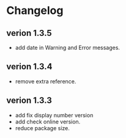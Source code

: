 # Changelog

## verion 1.3.5

- add date in Warning and Error messages.

## verion 1.3.4

- remove extra reference.

## verion 1.3.3

- add fix display number version
- add check online version.
- reduce package size.